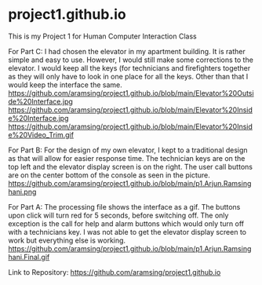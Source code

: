 # project1.github.io
This is my Project 1 for Human Computer Interaction Class

For Part C:
  I had chosen the elevator in my apartment building. It is rather simple and easy to use.
  However, I would still make some corrections to the elevator.
  I would keep all the keys (for technicians and firefighters together as they will only have to look in one place for all the keys.
  Other than that I would keep the interface the same.
  https://github.com/aramsing/project1.github.io/blob/main/Elevator%20Outside%20Interface.jpg
  https://github.com/aramsing/project1.github.io/blob/main/Elevator%20Inside%20Interface.jpg
  https://github.com/aramsing/project1.github.io/blob/main/Elevator%20Inside%20Video_Trim.gif
  
For Part B:
  For the design of my own elevator, I kept to a traditional design as that will allow for easier response time.
  The technician keys are on the top left and the elevator display screen is on the right.
  The user call buttons are on the center bottom of the console as seen in the picture.
  https://github.com/aramsing/project1.github.io/blob/main/p1.Arjun.Ramsinghani.png
  
For Part A:
  The processing file shows the interface as a gif.
  The buttons upon click will turn red for 5 seconds, before switching off.
  The only exception is the call for help and alarm buttons which would only turn off with a technicians key.
  I was not able to get the elevator display screen to work but everything else is working.
  https://github.com/aramsing/project1.github.io/blob/main/p1.Arjun.Ramsinghani.Final.gif
  
Link to Repository:
https://github.com/aramsing/project1.github.io
